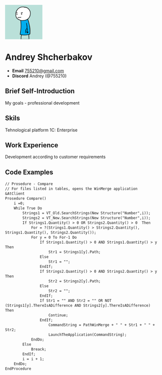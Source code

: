 ![logo](logo.png)
# Andrey Shcherbakov
* __Email__ 755210@gmail.com
* __Discord__ Andrey (@755210)
## Brief Self-Introduction
My goals - professional development
## Skils
Tehnological platform 1C: Enterprise
## Work Experience
Development according to customer requirements
## Code Examples
``` 1C: Enterprise
// Prosedure - Compare
// For files listed in tables, opens the WinMerge application
&AtClient
Prosedure Compare()	
	i =0;	
	While True Do		
		Strings1 = VT_Old.SearchStrings(New Structure("Number",i));
		Strings2 = VT_New.SearchStrings(New Structure("Number",i)); 		
		If Strings1.Quantity() > 0 OR Strings2.Quantity() > 0  Then			
			For = ?(Strings1.Quantity() > Strings2.Quantity(), Strings1.Quantity(), Strings2.Quantity());			
			For y = 0 To For-1 Do				
				If Strings1.Quantity() > 0 AND Strings1.Quantity() > y Then				
					Str1 = Strings1[y].Path;	
				Else
					Str1 = "";
				EndIf;				
				If Strings2.Quantity() > 0 AND Strings2.Quantity() > y Then				
					Str2 = Strings2[y].Path;	
				Else
					Str2 = "";
				EndIf;                				
				If Str1 = "" AND Str2 = "" OR NOT (Strings1[y].ThereIsADifference AND Strings2[y].ThereIsADifference) Then
					Continue;			
				EndIf;		
					CommandString = PathWinMerge + " " + Str1 + " " + Str2; 
					LaunchTheApplication(CommandString);						
			EndDo;			
		Else
			Breack;
		EndIf;		
	    i = i + 1;		
	EndDo;				
EndProcedure
```

